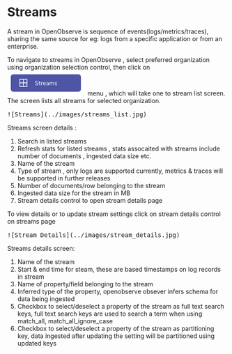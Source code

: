 # Streams

A stream in OpenObserve is sequence of events(logs/metrics/traces), sharing the same source for eg: logs from a specific application or from an enterprise.

To navigate to streams in OpenObserve , select preferred organization using organization selection control, then click on ![Streams](../images/streams_menu.jpg) menu , which will take one to stream list screen. The screen lists all streams for selected organization.  

<kbd>
![Streams](../images/streams_list.jpg)
</kbd>

Streams screen details :

1. Search in listed streams
1. Refresh stats for listed streams , stats assocaited with streams include number of documents , ingested data size etc.
1. Name of the stream
1. Type of stream , only logs are supported currently, metrics & traces will be supported in further releases
1. Number of documents/row belonging to the stream
1. Ingested data size for the stream in MB
1. Stream details control to open stream details page


To view details or to update stream settings click on stream details control on streams page

<kbd> 
![Stream Details](../images/stream_details.jpg)
</kbd>

Streams details screen:

1. Name of the stream
1. Start & end time for steam, these are based timestamps on log records in stream
1. Name of property/field belonging to the stream
1. Inferred type of the property, openobserve obsever infers schema for data being ingested
1. Checkbox to select/deselect a property of the stream as full text search keys, full text search keys are used to search a term when using match_all, match_all_ignore_case
1. Checkbox to select/deselect a property of the stream as partitioning key, data ingested after updating the setting will be partitioned using updated keys
